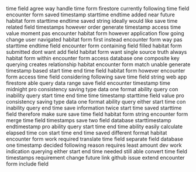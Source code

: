 time field agree way handle time form firestore currently following time field encounter form saved timestamp starttime endtime added near future habitat form starttime endtime saved string ideally would like save time related field timestamps however order generate timestamp access time value moment pas encounter habitat form however application flow going change user navigated habitat form first instead encounter form way pas starttime endtime field encounter form containing field filled habitat form submitted dont want add field habitat form want single source truth always habitat form within encounter form access database one composite key querying creates relationship habitat encounter form match unable generate timestamp based start time end time field habitat form however encounter form access time field considering following save time field string web app firestore able query data range save field encounter timestamp time midnight pro consistency saving type data one format ability query con inability query start time end time time timestamp starttime field value pro consistency saving type data one format ability query either start time con inability query end time save information twice start time saved starttime field therefore make sure save time field habitat form string encounter form merge time field timestamps save two field database starttimestamp endtimestamp pro ability query start time end time ability easily calculate elapsed time con start time end time saved different format habitat encounter form work required translate time field separate field database one timestamp decided following reason requires least amount dev work indication querying either start end time needed still able convert time field timestamps requirement change future link github issue extend encounter form include field